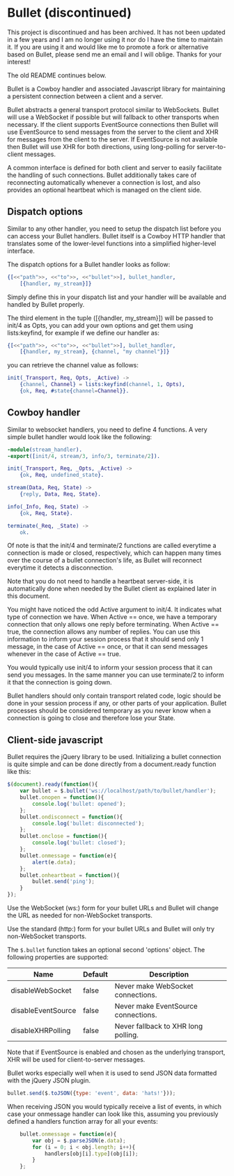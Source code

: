Bullet (discontinued)
=====================

This project is discontinued and has been archived. It has not been
updated in a few years and I am no longer using it nor do I have
the time to maintain it. If you are using it and would like me to
promote a fork or alternative based on Bullet, please send me an
email and I will oblige. Thanks for your interest!

The old README continues below.

Bullet is a Cowboy handler and associated Javascript library for
maintaining a persistent connection between a client and a server.

Bullet abstracts a general transport protocol similar to WebSockets.
Bullet will use a WebSocket if possible but will fallback to other
transports when necessary. If the client supports EventSource
connections then Bullet will use EventSource to send messages from the
server to the client and XHR for messages from the client to the
server. If EventSource is not available then Bullet will use XHR for
both directions, using long-polling for server-to-client messages.

A common interface is defined for both client and server to easily
facilitate the handling of such connections. Bullet additionally takes care
of reconnecting automatically whenever a connection is lost, and also
provides an optional heartbeat which is managed on the client side.

Dispatch options
----------------

Similar to any other handler, you need to setup the dispatch list before
you can access your Bullet handlers. Bullet itself is a Cowboy HTTP
handler that translates some of the lower-level functions into a
simplified higher-level interface.

The dispatch options for a Bullet handler looks as follow:

``` erlang
{[<<"path">>, <<"to">>, <<"bullet">>], bullet_handler,
	[{handler, my_stream}]}
```

Simply define this in your dispatch list and your handler will be
available and handled by Bullet properly.

The third element in the tuple ([{handler, my_stream}]) will be passed 
to init/4 as Opts, you can add your own options and get them using
lists:keyfind, for example if we define our handler as:

``` erlang
{[<<"path">>, <<"to">>, <<"bullet">>], bullet_handler,
	[{handler, my_stream}, {channel, "my channel"}]}
```

you can retrieve the channel value as follows:

``` erlang
init(_Transport, Req, Opts, _Active) ->
	{channel, Channel} = lists:keyfind(channel, 1, Opts),
	{ok, Req, #state{channel=Channel}}.
```

Cowboy handler
--------------

Similar to websocket handlers, you need to define 4 functions.
A very simple bullet handler would look like the following:

``` erlang
-module(stream_handler).
-export([init/4, stream/3, info/3, terminate/2]).

init(_Transport, Req, _Opts, _Active) ->
	{ok, Req, undefined_state}.

stream(Data, Req, State) ->
	{reply, Data, Req, State}.

info(_Info, Req, State) ->
	{ok, Req, State}.

terminate(_Req, _State) ->
	ok.
```

Of note is that the init/4 and terminate/2 functions are called
everytime a connection is made or closed, respectively, which can
happen many times over the course of a bullet connection's life,
as Bullet will reconnect everytime it detects a disconnection.

Note that you do not need to handle a heartbeat server-side, it
is automatically done when needed by the Bullet client as explained
later in this document.

You might have noticed the odd Active argument to init/4. It
indicates what type of connection we have. When Active == once,
we have a temporary connection that only allows one reply before
terminating. When Active == true, the connection allows any number
of replies. You can use this information to inform your session
process that it should send only 1 message, in the case of
Active == once, or that it can send messages whenever in the
case of Active == true.

You would typically use init/4 to inform your session process
that it can send you messages. In the same manner you can use
terminate/2 to inform it that the connection is going down.

Bullet handlers should only contain transport related code,
logic should be done in your session process if any, or other
parts of your application. Bullet processes should be considered
temporary as you never know when a connection is going to close
and therefore lose your State.

Client-side javascript
----------------------

Bullet requires the jQuery library to be used. Initializing a
bullet connection is quite simple and can be done directly from
a document.ready function like this:

``` js
$(document).ready(function(){
	var bullet = $.bullet('ws://localhost/path/to/bullet/handler');
	bullet.onopen = function(){
		console.log('bullet: opened');
	};
	bullet.ondisconnect = function(){
		console.log('bullet: disconnected');
	};
	bullet.onclose = function(){
		console.log('bullet: closed');
	};
	bullet.onmessage = function(e){
		alert(e.data);
	};
	bullet.onheartbeat = function(){
		bullet.send('ping');
	}
});
```

Use the WebSocket (ws:) form for your bullet URLs and Bullet
will change the URL as needed for non-WebSocket transports.

Use the standard (http:) form for your bullet URLs and Bullet
will only try non-WebSocket transports.

The `$.bullet` function takes an optional second 'options' object.
The following properties are supported:

| Name                   | Default | Description                         |
| ---------------------- | --------|------------------------------------ |
| disableWebSocket       | false   | Never make WebSocket connections.   |
| disableEventSource     | false   | Never make EventSource connections. |
| disableXHRPolling      | false   | Never fallback to XHR long polling. |

Note that if EventSource is enabled and chosen as the underlying
transport, XHR will be used for client-to-server messages.

Bullet works especially well when it is used to send JSON data
formatted with the jQuery JSON plugin.

``` js
bullet.send($.toJSON({type: 'event', data: 'hats!'}));
```

When receiving JSON you would typically receive a list of events,
in which case your onmessage handler can look like this, assuming
you previously defined a handlers function array for all your events:

``` js
	bullet.onmessage = function(e){
		var obj = $.parseJSON(e.data);
		for (i = 0; i < obj.length; i++){
			handlers[obj[i].type](obj[i]);
		}
	};
```
